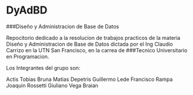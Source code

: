 # DyAdBD
###Diseño y Administracion de Base de Datos

Repocitorio dedicado a la resolucion de trabajos practicos de la materia Diseño y Administracion de Base de Datos dictada por el 
Ing Claudio Carrizo en la UTN San Francisco, en la carrea de ###Tecnico Universitario en Programacion.

Los Integrantes del grupo son:

Actis Tobias
Bruna Matias
Depetris Guillermo 
Lede Francisco 
Rampa Joaquin 
Rossetti Giuliano 
Vega Braian







